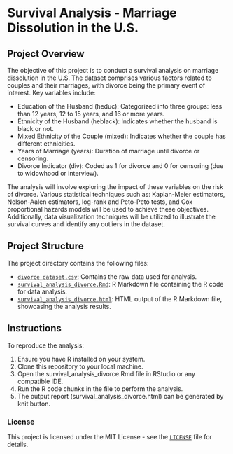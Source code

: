 # Survival Analysis - Marriage Dissolution in the U.S.

## Project Overview
The objective of this project is to conduct a survival analysis on marriage dissolution in the U.S. The dataset comprises various factors related to couples and their marriages, with divorce being the primary event of interest. Key variables include:

- Education of the Husband (heduc): Categorized into three groups: less than 12 years, 12 to 15 years, and 16 or more years.
- Ethnicity of the Husband (heblack): Indicates whether the husband is black or not.
- Mixed Ethnicity of the Couple (mixed): Indicates whether the couple has different ethnicities.
- Years of Marriage (years): Duration of marriage until divorce or censoring.
- Divorce Indicator (div): Coded as 1 for divorce and 0 for censoring (due to widowhood or interview).
  
The analysis will involve exploring the impact of these variables on the risk of divorce. Various statistical techniques such as: Kaplan-Meier estimators, Nelson-Aalen estimators, log-rank and Peto-Peto tests, and Cox proportional hazards models will be used to achieve these objectives. Additionally, data visualization techniques will be utilized to illustrate the survival curves and identify any outliers in the dataset. 

## Project Structure
The project directory contains the following files:

- [`divorce_dataset.csv`](divorce_dataset.csv): Contains the raw data used for analysis.
- [`survival_analysis_divorce.Rmd`](survival_analysis_divorce.Rmd): R Markdown file containing the R code for data analysis.
- [`survival_analysis_divorce.html`](survival_analysis_divorce.html): HTML output of the R Markdown file, showcasing the analysis results.

## Instructions
To reproduce the analysis:

1. Ensure you have R installed on your system.
2. Clone this repository to your local machine.
3. Open the survival_analysis_divorce.Rmd file in RStudio or any compatible IDE.
4. Run the R code chunks in the file to perform the analysis.
5. The output report (survival_analysis_divorce.html) can be generated by knit button.


### License
This project is licensed under the MIT License - see the [`LICENSE`](LICENSE) file for details.

